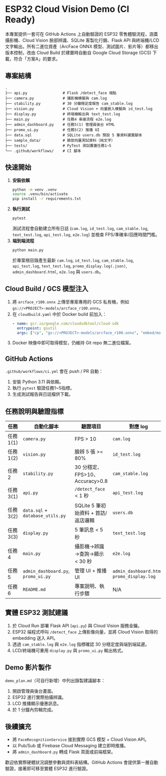# ESP32 Cloud Vision Demo (CI Ready)

本專案提供一套可在 GitHub Actions 上自動驗證的 ESP32 零售體驗流程，涵蓋攝影機、Cloud Vision 臉部辨識、SQLite 客製化行銷、Flask API 與終端機/LCD 文字輸出。所有二進位資產（ArcFace ONNX 模型、測試圖片、影片等）都移出版本控制，改由 Cloud Build 於建置時自動自 Google Cloud Storage (GCS) 下載，符合「方案A」的要求。

## 專案結構

```
.
├── api.py                # Flask /detect_face 端點
├── camera.py             # 攝影機模擬與 cam.log
├── stability.py          # 30 分鐘穩定度報告 cam_stable.log
├── vision.py             # Cloud Vision + 向量嵌入模擬與 id_test.log
├── display.py            # 終端機輸出與 text_test.log
├── main.py               # 任務4 串接流程 e2e.log
├── admin_dashboard.py    # 任務5(1) 管理員後台 HTML
├── promo_ui.py           # 任務5(2) 推播 UI
├── data.sql              # SQLite users.db 預設 5 筆資料建置腳本
├── sample_data/          # 臉部向量測試資料（純文字）
├── tests/                # PyTest 測試覆蓋任務1~5
└── .github/workflows/    # CI 腳本
```

## 快速開始

1. **安裝依賴**
   ```bash
   python -m venv .venv
   source .venv/bin/activate
   pip install -r requirements.txt
   ```
2. **執行測試**
   ```bash
   pytest
   ```
   測試流程會自動建立所有日誌 (`cam.log`, `id_test.log`, `cam_stable.log`, `text_test.log`, `api_test.log`, `e2e.log`) 並檢查 FPS/準確率/回應時間門檻。
3. **端到端流程**
   ```bash
   python main.py
   ```
   於專案根目錄產生最新 `cam.log`, `id_test.log`, `cam_stable.log`, `api_test.log`,
   `text_test.log`, `promo_display.log(.json)`, `admin_dashboard.html`, `e2e.log` 與 `users.db`。

## Cloud Build / GCS 模型注入

1. 將 `arcface_r100.onnx` 上傳至專案專用的 GCS 私有桶，例如 `gs://<PROJECT>-models/arcface_r100.onnx`。
2. 在 `cloudbuild.yaml` 中於 Docker build 前加入：
   ```yaml
   - name: gcr.io/google.com/cloudsdktool/cloud-sdk
     entrypoint: gsutil
     args: ["cp", "gs://<PROJECT>-models/arcface_r100.onnx", "embed/models/arcface_r100.onnx"]
   ```
3. Docker 映像中即可取得模型，仍維持 Git repo 無二進位檔案。

## GitHub Actions

`.github/workflows/ci.yml` 會在 push / PR 自動：
1. 安裝 Python 3.11 與依賴。
2. 執行 `pytest` 驗證任務1~5指標。
3. 生成測試報告與日誌檔供下載。

## 任務說明與驗證指標

| 任務 | 自動化腳本 | 驗證項目 | 對應 log |
|------|------------|----------|----------|
| 任務1(1) | `camera.py` | FPS > 10 | `cam.log` |
| 任務1(2) | `vision.py` | 臉辨 5 張 >= 80% | `id_test.log` |
| 任務2 | `stability.py` | 30 分穩定、FPS>10、Accuracy>0.8 | `cam_stable.log` |
| 任務3(1) | `api.py` | `/detect_face` < 1 秒 | `api_test.log` |
| 任務3(2) | `data.sql` + `database_utils.py` | SQLite 5 筆初始資料 + 首訪/返店邏輯 | `users.db` |
| 任務3(3) | `display.py` | 5 筆訊息 < 5 秒 | `text_test.log` |
| 任務4 | `main.py` | 攝影機→辨識→查詢→顯示 < 30 秒 | `e2e.log` |
| 任務5 | `admin_dashboard.py`, `promo_ui.py` | 管理 UI + 推播 UI | `admin_dashboard.html`, `promo_display.log` |
| 任務6 | `README.md` | 專案說明、執行步驟 | N/A |

## 實體 ESP32 測試建議

1. 於 Cloud Run 部署 Flask API (`api.py`) 與 Cloud Vision 服務金鑰。
2. ESP32 端程式呼叫 `/detect_face` 上傳影像向量，並將 Cloud Vision 取得的 embedding 送入 API。
3. 透過 `cam_stable.log` 與 `e2e.log` 指標確認 30 分穩定度與端到端延遲。
4. LCD/終端機可重用 `display.py` 與 `promo_ui.py` 輸出格式。

## Demo 影片製作

`demo_plan.md`（可自行新增）中列出錄製建議腳本：
1. 開啟管理員後台畫面。
2. ESP32 進行實際拍攝辨識。
3. LCD 推播顯示優惠訊息。
4. 於 1 分鐘內剪輯完成。

## 後續擴充

- 將 `FaceRecognitionService` 接到實際 GCS 模型 + Cloud Vision API。
- 以 Pub/Sub 或 Firebase Cloud Messaging 建立即時推播。
- 將 `admin_dashboard.py` 轉成 Flask 頁面或前端框架。

歡迎依實際硬體狀況調整參數與資料表結構。GitHub Actions 會提供第一層自動驗證，接著即可移至實體 ESP32 進行驗證。
